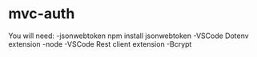 # mvc-auth

You will need:
 -jsonwebtoken npm install jsonwebtoken
 -VSCode Dotenv extension
 -node
 -VSCode Rest client extension
 -Bcrypt
